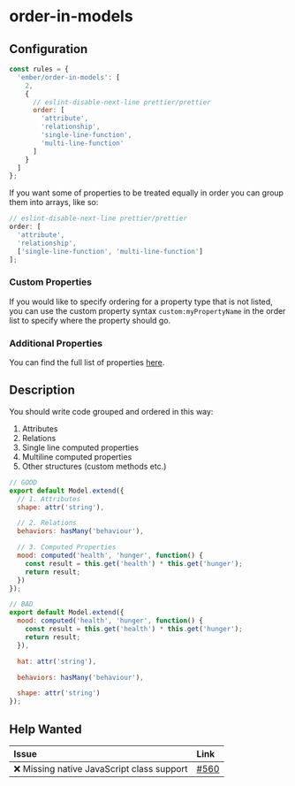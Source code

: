 # order-in-models

## Configuration

```js
const rules = {
  'ember/order-in-models': [
    2,
    {
      // eslint-disable-next-line prettier/prettier
      order: [
        'attribute',
        'relationship',
        'single-line-function',
        'multi-line-function'
      ]
    }
  ]
};
```

If you want some of properties to be treated equally in order you can group them into arrays, like so:

```js
// eslint-disable-next-line prettier/prettier
order: [
  'attribute',
  'relationship',
  ['single-line-function', 'multi-line-function']
];
```

### Custom Properties

If you would like to specify ordering for a property type that is not listed, you can use the custom property syntax `custom:myPropertyName` in the order list to specify where the property should go.

### Additional Properties

You can find the full list of properties [here](/lib/utils/property-order.js#L10).

## Description

You should write code grouped and ordered in this way:

1. Attributes
2. Relations
3. Single line computed properties
4. Multiline computed properties
5. Other structures (custom methods etc.)

```javascript
// GOOD
export default Model.extend({
  // 1. Attributes
  shape: attr('string'),

  // 2. Relations
  behaviors: hasMany('behaviour'),

  // 3. Computed Properties
  mood: computed('health', 'hunger', function() {
    const result = this.get('health') * this.get('hunger');
    return result;
  })
});
```

```javascript
// BAD
export default Model.extend({
  mood: computed('health', 'hunger', function() {
    const result = this.get('health') * this.get('hunger');
    return result;
  }),

  hat: attr('string'),

  behaviors: hasMany('behaviour'),

  shape: attr('string')
});
```

## Help Wanted

| Issue | Link |
| :-- | :-- |
| :x: Missing native JavaScript class support | [#560](https://github.com/ember-cli/eslint-plugin-ember/issues/560) |
